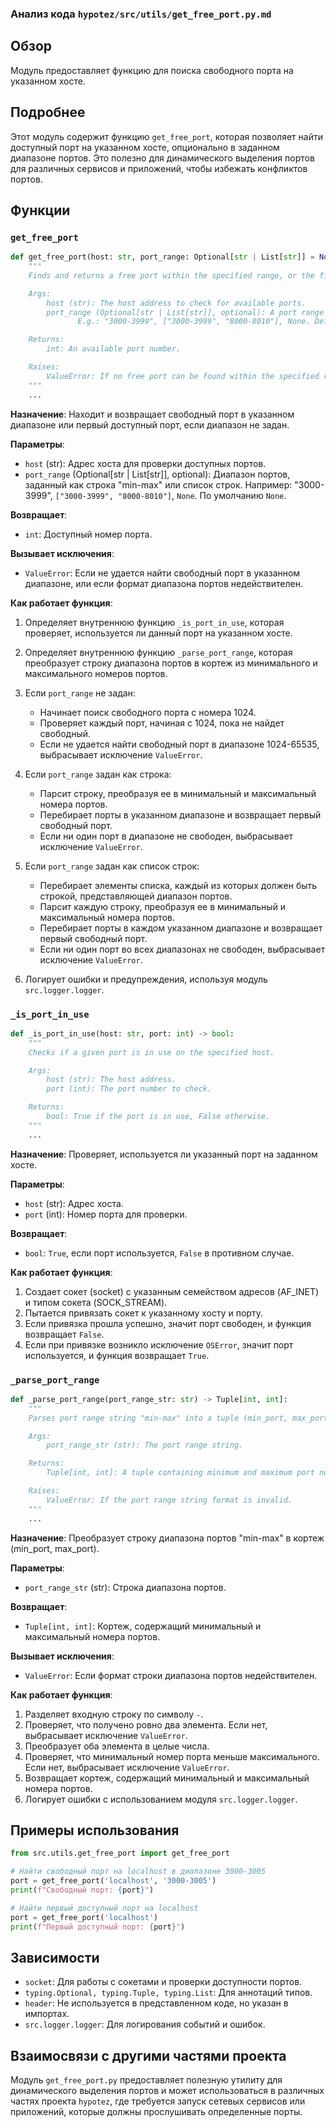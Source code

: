 ### Анализ кода `hypotez/src/utils/get_free_port.py.md`

## Обзор

Модуль предоставляет функцию для поиска свободного порта на указанном хосте.

## Подробнее

Этот модуль содержит функцию `get_free_port`, которая позволяет найти доступный порт на указанном хосте, опционально в заданном диапазоне портов. Это полезно для динамического выделения портов для различных сервисов и приложений, чтобы избежать конфликтов портов.

## Функции

### `get_free_port`

```python
def get_free_port(host: str, port_range: Optional[str | List[str]] = None) -> int:
    """
    Finds and returns a free port within the specified range, or the first available port if no range is given.

    Args:
        host (str): The host address to check for available ports.
        port_range (Optional[str | List[str]], optional): A port range specified as a string "min-max" or a list of strings.
               E.g.: "3000-3999", ["3000-3999", "8000-8010"], None. Defaults to `None`.

    Returns:
        int: An available port number.

    Raises:
        ValueError: If no free port can be found within the specified range, or if the port range is invalid.
    """
    ...
```

**Назначение**:
Находит и возвращает свободный порт в указанном диапазоне или первый доступный порт, если диапазон не задан.

**Параметры**:

*   `host` (str): Адрес хоста для проверки доступных портов.
*   `port_range` (Optional[str | List[str]], optional): Диапазон портов, заданный как строка "min-max" или список строк. Например: "3000-3999", `["3000-3999", "8000-8010"]`, `None`. По умолчанию `None`.

**Возвращает**:

*   `int`: Доступный номер порта.

**Вызывает исключения**:

*   `ValueError`: Если не удается найти свободный порт в указанном диапазоне, или если формат диапазона портов недействителен.

**Как работает функция**:

1.  Определяет внутреннюю функцию `_is_port_in_use`, которая проверяет, используется ли данный порт на указанном хосте.
2.  Определяет внутреннюю функцию `_parse_port_range`, которая преобразует строку диапазона портов в кортеж из минимального и максимального номеров портов.
3.  Если `port_range` не задан:

    *   Начинает поиск свободного порта с номера 1024.
    *   Проверяет каждый порт, начиная с 1024, пока не найдет свободный.
    *   Если не удается найти свободный порт в диапазоне 1024-65535, выбрасывает исключение `ValueError`.
4.  Если `port_range` задан как строка:

    *   Парсит строку, преобразуя ее в минимальный и максимальный номера портов.
    *   Перебирает порты в указанном диапазоне и возвращает первый свободный порт.
    *   Если ни один порт в диапазоне не свободен, выбрасывает исключение `ValueError`.
5.  Если `port_range` задан как список строк:

    *   Перебирает элементы списка, каждый из которых должен быть строкой, представляющей диапазон портов.
    *   Парсит каждую строку, преобразуя ее в минимальный и максимальный номера портов.
    *   Перебирает порты в каждом указанном диапазоне и возвращает первый свободный порт.
    *   Если ни один порт во всех диапазонах не свободен, выбрасывает исключение `ValueError`.
6. Логирует ошибки и предупреждения, используя модуль `src.logger.logger`.

### `_is_port_in_use`

```python
def _is_port_in_use(host: str, port: int) -> bool:
    """
    Checks if a given port is in use on the specified host.

    Args:
        host (str): The host address.
        port (int): The port number to check.

    Returns:
        bool: True if the port is in use, False otherwise.
    """
    ...
```

**Назначение**:
Проверяет, используется ли указанный порт на заданном хосте.

**Параметры**:

*   `host` (str): Адрес хоста.
*   `port` (int): Номер порта для проверки.

**Возвращает**:

*   `bool`: `True`, если порт используется, `False` в противном случае.

**Как работает функция**:

1.  Создает сокет (socket) с указанным семейством адресов (AF\_INET) и типом сокета (SOCK\_STREAM).
2.  Пытается привязать сокет к указанному хосту и порту.
3.  Если привязка прошла успешно, значит порт свободен, и функция возвращает `False`.
4.  Если при привязке возникло исключение `OSError`, значит порт используется, и функция возвращает `True`.

### `_parse_port_range`

```python
def _parse_port_range(port_range_str: str) -> Tuple[int, int]:
    """
    Parses port range string "min-max" into a tuple (min_port, max_port).

    Args:
        port_range_str (str): The port range string.

    Returns:
        Tuple[int, int]: A tuple containing minimum and maximum port numbers.

    Raises:
        ValueError: If the port range string format is invalid.
    """
    ...
```

**Назначение**:
Преобразует строку диапазона портов "min-max" в кортеж (min\_port, max\_port).

**Параметры**:

*   `port_range_str` (str): Строка диапазона портов.

**Возвращает**:

*   `Tuple[int, int]`: Кортеж, содержащий минимальный и максимальный номера портов.

**Вызывает исключения**:

*   `ValueError`: Если формат строки диапазона портов недействителен.

**Как работает функция**:

1.  Разделяет входную строку по символу `-`.
2.  Проверяет, что получено ровно два элемента. Если нет, выбрасывает исключение `ValueError`.
3.  Преобразует оба элемента в целые числа.
4.  Проверяет, что минимальный номер порта меньше максимального. Если нет, выбрасывает исключение `ValueError`.
5.  Возвращает кортеж, содержащий минимальный и максимальный номера портов.
6.  Логирует ошибки с использованием модуля `src.logger.logger`.

## Примеры использования

```python
from src.utils.get_free_port import get_free_port

# Найти свободный порт на localhost в диапазоне 3000-3005
port = get_free_port('localhost', '3000-3005')
print(f"Свободный порт: {port}")

# Найти первый доступный порт на localhost
port = get_free_port('localhost')
print(f"Первый доступный порт: {port}")
```

## Зависимости

*   `socket`: Для работы с сокетами и проверки доступности портов.
*   `typing.Optional, typing.Tuple, typing.List`: Для аннотаций типов.
*   `header`: Не используется в представленном коде, но указан в импортах.
*   `src.logger.logger`: Для логирования событий и ошибок.

## Взаимосвязи с другими частями проекта

Модуль `get_free_port.py` предоставляет полезную утилиту для динамического выделения портов и может использоваться в различных частях проекта `hypotez`, где требуется запуск сетевых сервисов или приложений, которые должны прослушивать определенные порты.